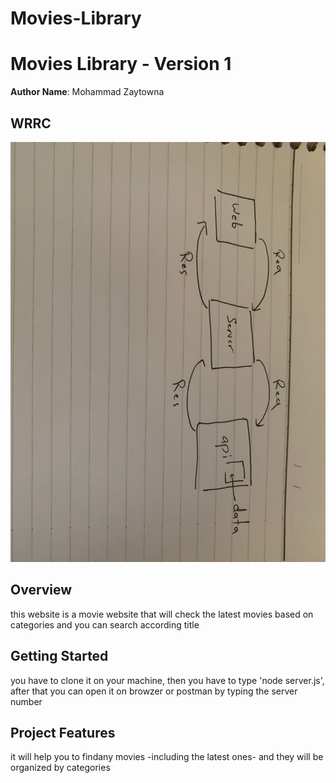 # Movies-Library
# Movies Library - Version 1

**Author Name**: Mohammad Zaytowna

## WRRC
![WRRC](./photoes/WRRC.jpeg)
## Overview
this website is a movie website that will check the latest movies based on categories and you can search according title

## Getting Started
you have to clone it on your machine, then you have to type 'node server.js', after that you can open it on browzer or postman by typing the server number

## Project Features
it will help you to findany movies -including the latest ones- and they will be organized by categories